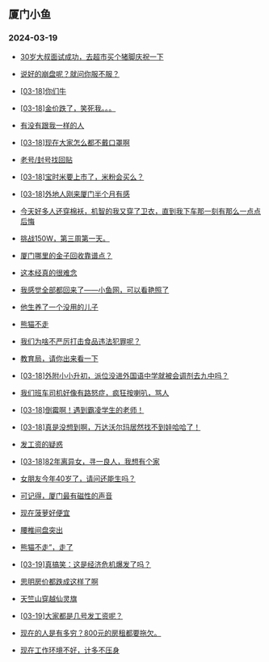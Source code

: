 ## 厦门小鱼 
### 2024-03-19

+ [30岁大叔面试成功，去超市买个猪脚庆祝一下](http://bbs.xmfish.com/read-htm-tid-18161989.html)

+ [说好的崩盘呢？就问你服不服？](http://bbs.xmfish.com/read-htm-tid-18162058.html)

+ [[03-18]你们牛](http://bbs.xmfish.com/read-htm-tid-18162005.html)

+ [[03-18]金价跌了，笑死我。。。](http://bbs.xmfish.com/read-htm-tid-18162222.html)

+ [有没有跟我一样的人](http://bbs.xmfish.com/read-htm-tid-18161976.html)

+ [[03-18]现在大家怎么都不戴口罩啊](http://bbs.xmfish.com/read-htm-tid-18162012.html)

+ [老号/封号找回贴](http://bbs.xmfish.com/read-htm-tid-18161978.html)

+ [[03-18]宝时米要上市了，米粉会买么？](http://bbs.xmfish.com/read-htm-tid-18162185.html)

+ [[03-18]外地人刚来厦门半个月有感](http://bbs.xmfish.com/read-htm-tid-18162187.html)

+ [今天好多人还穿棉袄，机智的我又穿了卫衣，直到我下车那一刻有那么一点点后悔](http://bbs.xmfish.com/read-htm-tid-18161993.html)

+ [挑战150W，第三周第一天。](http://bbs.xmfish.com/read-htm-tid-18162315.html)

+ [厦门哪里的金子回收靠谱点？](http://bbs.xmfish.com/read-htm-tid-18162113.html)

+ [这本经真的很难念](http://bbs.xmfish.com/read-htm-tid-18162373.html)

+ [我感觉全部都回来了——小鱼网，可以看艳照了](http://bbs.xmfish.com/read-htm-tid-18162336.html)

+ [他生养了一个没用的儿子](http://bbs.xmfish.com/read-htm-tid-18162468.html)

+ [熊猫不走](http://bbs.xmfish.com/read-htm-tid-18162294.html)

+ [我们为啥不严厉打击食品违法犯罪呢？](http://bbs.xmfish.com/read-htm-tid-18162233.html)

+ [教育局，请你出来看一下](http://bbs.xmfish.com/read-htm-tid-18162552.html)

+ [[03-18]外附小小升初，派位没进外国语中学就被会调剂去九中吗？](http://bbs.xmfish.com/read-htm-tid-18162408.html)

+ [我们班车司机好像有路怒症，疯狂按喇叭，骂人](http://bbs.xmfish.com/read-htm-tid-18162452.html)

+ [[03-18]倒霉啊！遇到霸凌学生的老师！](http://bbs.xmfish.com/read-htm-tid-18162440.html)

+ [[03-18]真是没想到啊，万达沃尔玛居然找不到娃哈哈了！](http://bbs.xmfish.com/read-htm-tid-18162547.html)

+ [发工资的疑惑](http://bbs.xmfish.com/read-htm-tid-18162628.html)

+ [[03-18]82年离异女，寻一良人，我想有个家](http://bbs.xmfish.com/read-htm-tid-18162361.html)

+ [女朋友今年40岁了，请问还能生吗？](http://bbs.xmfish.com/read-htm-tid-18162736.html)

+ [可记得，厦门最有磁性的声音](http://bbs.xmfish.com/read-htm-tid-18162557.html)

+ [现在菠萝好便宜](http://bbs.xmfish.com/read-htm-tid-18162466.html)

+ [腰椎间盘突出](http://bbs.xmfish.com/read-htm-tid-18162525.html)

+ [熊猫不走”，走了](http://bbs.xmfish.com/read-htm-tid-18162535.html)

+ [[03-19]真搞笑：这是经济危机爆发了吗？](http://bbs.xmfish.com/read-htm-tid-18162768.html)

+ [思明房价都跌成这样了啊](http://bbs.xmfish.com/read-htm-tid-18162486.html)

+ [天竺山穿越仙灵旗](http://bbs.xmfish.com/read-htm-tid-18162551.html)

+ [[03-19]大家都是几号发工资呢？](http://bbs.xmfish.com/read-htm-tid-18162718.html)

+ [现在的人是有多穷？800元的房租都要拖欠。](http://bbs.xmfish.com/read-htm-tid-18162839.html)

+ [现在工作环境不好，计多不压身](http://bbs.xmfish.com/read-htm-tid-18162668.html)

